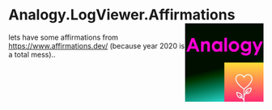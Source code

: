 # Analogy.LogViewer.Affirmations   <img src="./Assets/AnalogyAffirmations.png" align="right" width="155px" height="155px">
lets have some affirmations from https://www.affirmations.dev/ (because year 2020 is a total mess)..
